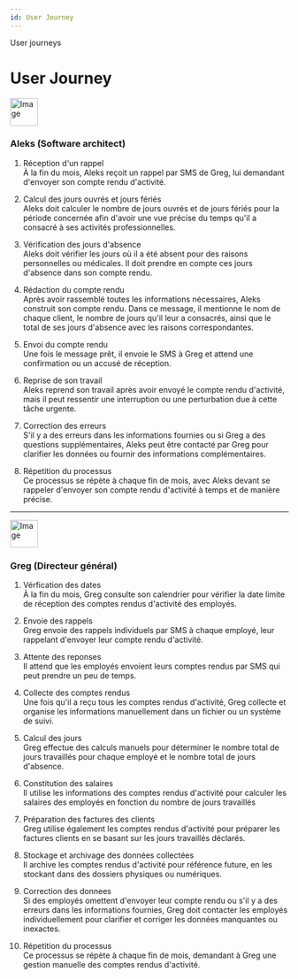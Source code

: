 ```yaml
---
id: User Journey
---
```

User journeys

# User Journey

<div style={{ display: 'flex', alignItems: 'center' }}>
  <img src="/img/imageAnalyse/userStory.png" width="50" height="50" alt="Image"/>
  <h3 style={{ marginLeft: '10px' }}>Aleks (Software architect)</h3>
</div>


1. Réception d'un rappel  
   À la fin du mois, Aleks reçoit un rappel par SMS de Greg, lui demandant d'envoyer son compte rendu d'activité.

2. Calcul des jours ouvrés et jours fériés  
Aleks doit calculer le nombre de jours ouvrés et de jours fériés pour la période concernée afin d'avoir une vue précise du temps qu'il a consacré à ses activités professionnelles.

3. Vérification des jours d'absence  
Aleks doit vérifier les jours où il a été absent pour des raisons personnelles ou médicales. Il doit prendre en compte ces jours d'absence dans son compte rendu.

4. Rédaction du compte rendu  
Après avoir rassemblé toutes les informations nécessaires, Aleks construit son compte rendu. Dans ce message, il mentionne le nom de chaque client, le nombre de jours qu'il leur a consacrés, ainsi que le total de ses jours d'absence avec les raisons correspondantes.

5. Envoi du compte rendu  
Une fois le message prêt, il envoie le SMS à Greg et attend une confirmation ou un accusé de réception.

6. Reprise de son travail  
Aleks reprend son travail après avoir envoyé le compte rendu d'activité, mais il peut ressentir une interruption ou une perturbation due à cette tâche urgente.

7. Correction des erreurs  
S'il y a des erreurs dans les informations fournies ou si Greg a des questions supplémentaires, Aleks peut être contacté par Greg pour clarifier les données ou fournir des informations complémentaires.

8. Répetition du processus  
Ce processus se répète à chaque fin de mois, avec Aleks devant se rappeler d'envoyer son compte rendu d'activité à temps et de manière précise.

---

<div style={{ display: 'flex', alignItems: 'center' }}>
  <img src="/img/imageAnalyse/userStory.png" width="50" height="50" alt="Image"/>
  <h3 style={{ marginLeft: '10px' }}>Greg (Directeur général)</h3>
</div>

1. Vérfication des dates  
À la fin du mois, Greg consulte son calendrier pour vérifier la date limite de réception des comptes rendus d'activité des employés.

2. Envoie des rappels  
Greg envoie des rappels individuels par SMS à chaque employé, leur rappelant d'envoyer leur compte rendu d'activité.

3. Attente des reponses  
Il attend que les employés envoient leurs comptes rendus par SMS qui peut prendre un peu de temps.

4. Collecte des comptes rendus  
Une fois qu'il a reçu tous les comptes rendus d'activité, Greg collecte et organise les informations manuellement dans un fichier ou un système de suivi.

5. Calcul des jours  
Greg effectue des calculs manuels pour déterminer le nombre total de jours travaillés pour chaque employé et le nombre total de jours d'absence.

6. Constitution des salaires  
Il utilise les informations des comptes rendus d'activité pour calculer les salaires des employés en fonction du nombre de jours travaillés

7. Préparation des factures des clients  
Greg utilise également les comptes rendus d'activité pour préparer les factures clients en se basant sur les jours travaillés déclarés.

8. Stockage et archivage des données collectées  
Il archive les comptes rendus d'activité pour référence future, en les stockant dans des dossiers physiques ou numériques.

9. Correction des donnees  
Si des employés omettent d'envoyer leur compte rendu ou s'il y a des erreurs dans les informations fournies, Greg doit contacter les employés individuellement pour clarifier et corriger les données manquantes ou inexactes.

10. Répetition du processus  
Ce processus se répète à chaque fin de mois, demandant à Greg une gestion manuelle des comptes rendus d'activité.
